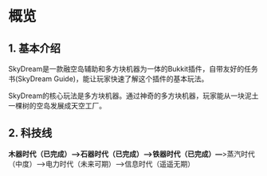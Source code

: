 # 概览

## 1. 基本介绍

SkyDream是一款融空岛辅助和多方块机器为一体的Bukkit插件，自带友好的任务书\(SkyDream Guide\)，能让玩家快速了解这个插件的基本玩法。

SkyDream的核心玩法是多方块机器。通过神奇的多方块机器，玩家能从一块泥土一棵树的空岛发展成天空工厂。

## 2. 科技线

**木器时代（已完成）—&gt;石器时代（已完成）—&gt;铁器时代（已完成）—**&gt;蒸汽时代（中度）—&gt;电力时代（未来可期）—&gt;信息时代（遥遥无期）

